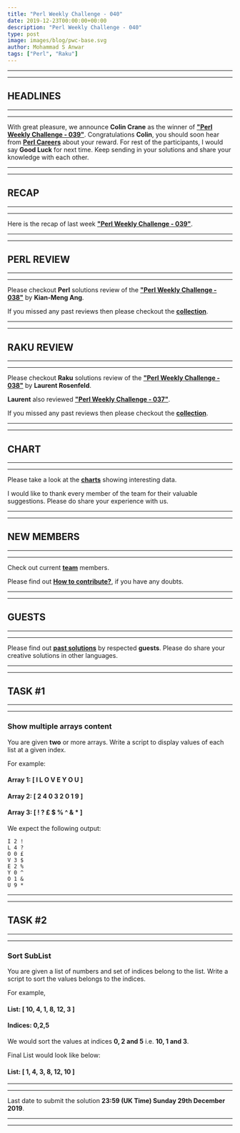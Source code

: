 ```yaml
---
title: "Perl Weekly Challenge - 040"
date: 2019-12-23T00:00:00+00:00
description: "Perl Weekly Challenge - 040"
type: post
image: images/blog/pwc-base.svg
author: Mohammad S Anwar
tags: ["Perl", "Raku"]
---
```

***
***

## HEADLINES

***
***

With great pleasure, we announce **Colin Crane** as the winner of [**"Perl Weekly Challenge - 039"**](/blog/perl-weekly-challenge-039). Congratulations **Colin**, you should soon hear from **[Perl Careers](https://perl.careers/)** about your reward. For rest of the participants, I would say **Good Luck** for next time. Keep sending in your solutions and share your knowledge with each other.

***
***

## RECAP

***
***

Here is the recap of last week [**"Perl Weekly Challenge - 039"**](/blog/recap-challenge-039).

***
***

## PERL REVIEW

***
***

Please checkout **Perl** solutions review of the [**"Perl Weekly Challenge - 038"**](/blog/review-challenge-038) by **Kian-Meng Ang**.

If you missed any past reviews then please checkout the [**collection**](/p5-reviews).

***
***

## RAKU REVIEW

***
***

Please checkout **Raku** solutions review of the [**"Perl Weekly Challenge - 038"**](/blog/p6-review-challenge-038) by **Laurent Rosenfeld**.

**Laurent** also reviewed [**"Perl Weekly Challenge - 037"**](/blog/p6-review-challenge-037).

If you missed any past reviews then please checkout the [**collection**](/p6-reviews).

***
***

## CHART

***
***

Please take a look at the [**charts**](/chart) showing interesting data.

I would like to thank every member of the team for their valuable suggestions. Please do share your experience with us.

***
***

## NEW MEMBERS

***
***

Check out current [**team**](/team) members.

Please find out [**How to contribute?**](/blog/how-to-contribute), if you have any doubts.

***
***

## GUESTS

***
***

Please find out [**past solutions**](/blog/guest-contribution) by respected **guests**. Please do share your creative solutions in other languages.

***
***

## TASK #1

***
***

### Show multiple arrays content

You are given **two** or more arrays. Write a script to display values of each list at a given index.

For example:

#### Array 1: [ I L O V E Y O U ]

#### Array 2: [ 2 4 0 3 2 0 1 9 ]

#### Array 3: [ ! ? £ $ % ^ & * ]

We expect the following output:

    I 2 !
    L 4 ?
    O 0 £
    V 3 $
    E 2 %
    Y 0 ^
    O 1 &
    U 9 *

***
***

## TASK #2

***
***

### Sort SubList

You are given a list of numbers and set of indices belong to the list. Write a script to sort the values belongs to the indices.

For example,

#### List: [ 10, 4, 1, 8, 12, 3 ]

#### Indices: 0,2,5

We would sort the values at indices **0, 2 and 5** i.e. **10, 1 and 3**.

Final List would look like below:

#### List: [ 1, 4, 3, 8, 12, 10 ]

***
***

Last date to submit the solution **23:59 (UK Time) Sunday 29th December 2019**.

***
***
